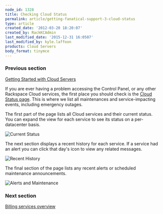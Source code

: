 ```yaml
---
node_id: 1328
title: Checking Cloud Status
permalink: article/getting-fanatical-support-3-cloud-status
type: article
created_date: '2012-03-20 18:20:07'
created_by: RackKCAdmin
last_modified_date: '2015-12-31 16:0507'
last_modified_by: kyle.laffoon
products: Cloud Servers
body_format: tinymce
---
```


### Previous section

[Getting Started with Cloud
Servers](https://www.rackspace.com/knowledge_center/article/getting-started-with-cloud-servers-0)

 

If you are ever having a problem accessing the Control Panel, or any
other Rackspace Cloud services, the first place you should check is the
[Cloud Status page](https://status.rackspace.com/).  This is where we
list all maintenances and service-impacting events, including emergency
outages.

The first part of the page lists all Cloud services and their current
status.  You can expand the view for each service to see its status on a
per-datacenter basis.

![Current
Status](/knowledge_center/sites/default/files/field/image/Google%20ChromeScreenSnapz043.png)

The next section displays a recent history for each service.  If a
service had an alert you can click that day's icon to view any related
messages.

![Recent
History](/knowledge_center/sites/default/files/field/image/Google%20ChromeScreenSnapz042.png)

The final section of the page lists any recent alerts or scheduled
maintenance announcements.

![Alerts and
Maintenance](/knowledge_center/sites/default/files/field/image/Google%20ChromeScreenSnapz044.png)

 

### Next section

[Billing services
overview](https://admin.rackspace.com/knowledge_center/article/rackspace-cloud-essentials-1-billing-services-overview)

 

